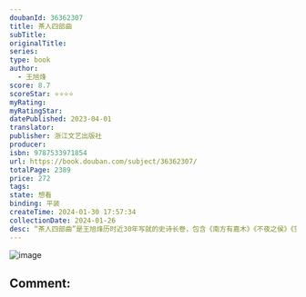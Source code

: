 ```yaml
---
doubanId: 36362307
title: 茶人四部曲
subTitle: 
originalTitle: 
series: 
type: book
author: 
  - 王旭烽
score: 8.7
scoreStar: ⭐⭐⭐⭐
myRating: 
myRatingStar: 
datePublished: 2023-04-01
translator: 
publisher: 浙江文艺出版社
producer: 
isbn: 9787533971854
url: https://book.douban.com/subject/36362307/
totalPage: 2389
price: 272
tags: 
state: 想看
binding: 平装
createTime: 2024-01-30 17:57:34
collectionDate: 2024-01-26
desc: “茶人四部曲”是王旭烽历时近30年写就的史诗长卷，包含《南方有嘉木》《不夜之侯》《望江南》《筑草为城》。小说从19世纪清末开始，一直延续到20世纪末，历经多个重要的历史时期。王旭烽以时代为轴，以杭氏家族为中心，展现在恢弘的历史变局中，杭家人继承与发扬的茶人自强不息的精神。他们或投身于民主革命，为民族独立和国家富强，九死一生；或为振兴家族茶业殚精竭虑，使杭茶走向世界，蜚声海外。作品格局宏阔，熔江南文化与家国情怀为一炉，以四部曲的规模见证个人史、家族史、民族史中的百年中国。
---
```


![image](assets/s34503355.jpg)

Comment: 
---



